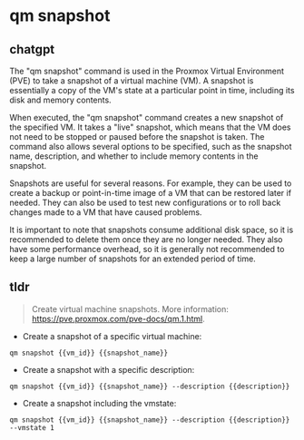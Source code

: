 # qm snapshot 
## chatgpt 
The "qm snapshot" command is used in the Proxmox Virtual Environment (PVE) to take a snapshot of a virtual machine (VM). A snapshot is essentially a copy of the VM's state at a particular point in time, including its disk and memory contents.

When executed, the "qm snapshot" command creates a new snapshot of the specified VM. It takes a "live" snapshot, which means that the VM does not need to be stopped or paused before the snapshot is taken. The command also allows several options to be specified, such as the snapshot name, description, and whether to include memory contents in the snapshot.

Snapshots are useful for several reasons. For example, they can be used to create a backup or point-in-time image of a VM that can be restored later if needed. They can also be used to test new configurations or to roll back changes made to a VM that have caused problems.

It is important to note that snapshots consume additional disk space, so it is recommended to delete them once they are no longer needed. They also have some performance overhead, so it is generally not recommended to keep a large number of snapshots for an extended period of time. 

## tldr 
 
> Create virtual machine snapshots.
> More information: <https://pve.proxmox.com/pve-docs/qm.1.html>.

- Create a snapshot of a specific virtual machine:

`qm snapshot {{vm_id}} {{snapshot_name}}`

- Create a snapshot with a specific description:

`qm snapshot {{vm_id}} {{snapshot_name}} --description {{description}}`

- Create a snapshot including the vmstate:

`qm snapshot {{vm_id}} {{snapshot_name}} --description {{description}} --vmstate 1`
